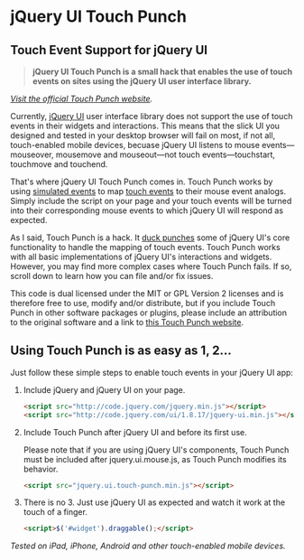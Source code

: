 # jQuery UI Touch Punch

## Touch Event Support for jQuery UI

> **jQuery UI Touch Punch is a small hack that enables the use of touch events on sites using the jQuery UI user
interface library.**

_[Visit the official Touch Punch website](http://touchpunch.furf.com)._

Currently, [jQuery UI](http://jqueryui.com/) user interface library does not support the use of touch events in their
widgets and interactions. This means that the slick UI you designed and tested in your desktop browser will fail on
most, if not all, touch-enabled mobile devices, becuase jQuery UI listens to mouse events—mouseover, mousemove and
mouseout—not touch events—touchstart, touchmove and touchend.

That's where jQuery UI Touch Punch comes in. Touch Punch works by
using [simulated events](https://developer.mozilla.org/en/DOM/document.createEvent) to
map [touch events](http://www.html5rocks.com/en/mobile/touch/) to their mouse event analogs. Simply include the script
on your page and your touch events will be turned into their corresponding mouse events to which jQuery UI will respond
as expected.

As I said, Touch Punch is a hack. It [duck punches](http://en.wikipedia.org/wiki/Monkey_patch) some of jQuery UI's core
functionality to handle the mapping of touch events. Touch Punch works with all basic implementations of jQuery UI's
interactions and widgets. However, you may find more complex cases where Touch Punch fails. If so, scroll down to learn
how you can file and/or fix issues.

This code is dual licensed under the MIT or GPL Version 2 licenses and is therefore free to use, modify and/or
distribute, but if you include Touch Punch in other software packages or plugins, please include an attribution to the
original software and a link to [this Touch Punch website](http://touchpunch.furf.com/).

## Using Touch Punch is as easy as 1, 2…

Just follow these simple steps to enable touch events in your jQuery UI app:

1. Include jQuery and jQuery UI on your page.

    ```html
    <script src="http://code.jquery.com/jquery.min.js"></script>
    <script src="http://code.jquery.com/ui/1.8.17/jquery-ui.min.js"></script>
    ```

2. Include Touch Punch after jQuery UI and before its first use.

   Please note that if you are using jQuery UI's components, Touch Punch must be included after jquery.ui.mouse.js, as
   Touch Punch modifies its behavior.

    ```html
    <script src="jquery.ui.touch-punch.min.js"></script>
    ```

3. There is no 3. Just use jQuery UI as expected and watch it work at the touch of a finger.

    ```html
    <script>$('#widget').draggable();</script>
    ```

_Tested on iPad, iPhone, Android and other touch-enabled mobile devices._
